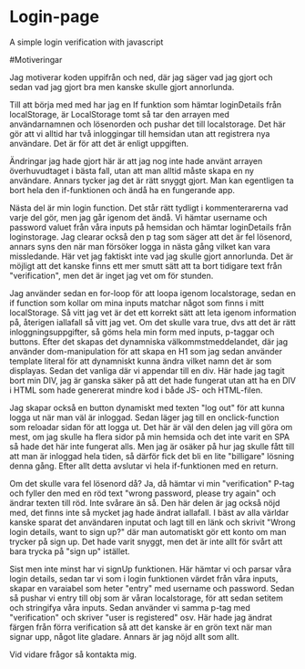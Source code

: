 # Login-page
A simple login verification with javascript

#Motiveringar

Jag motiverar koden uppifrån och ned, där jag säger vad jag gjort och sedan vad jag gjort bra men kanske skulle gjort annorlunda.

Till att börja med med har jag en If funktion som hämtar loginDetails från localStorage, är LocalStorage tomt så tar den arrayen med
användarnamnen och lösenorden och pushar det till localstorage. Det här gör att vi alltid har två inloggingar till hemsidan utan att
registrera nya användare. Det är för att det är enligt uppgiften.

Ändringar jag hade gjort här är att jag nog inte hade använt arrayen överhuvudtaget i bästa fall, utan att man alltid måste skapa en
ny användare. Annars tycker jag det är rätt snyggt gjort. Man kan egentligen ta bort hela den if-funktionen och ändå ha en fungerande app.

Nästa del är min login function. Det står rätt tydligt i kommenterarerna vad varje del gör, men jag går igenom det ändå.
Vi hämtar username och password valuet från våra inputs på hemsidan och hämtar loginDetails från loginstorage.
Jag clearar också den p tag som säger att det är fel lösenord, annars syns den när man försöker logga in nästa gång vilket
kan vara missledande. Här vet jag faktiskt inte vad jag skulle gjort annorlunda. Det är möjligt att det kanske finns ett
mer smutt sätt att ta bort tidigare text från "verification", men det är inget jag vet om för stunden.

Jag använder sedan en for-loop för att loopa igenom localstorage, sedan en if function som kollar om mina inputs matchar något
som finns i mitt localStorage. Så vitt jag vet är det ett korrekt sätt att leta igenom information på, återigen iallafall så vitt jag vet.
Om det skulle vara true, dvs att det är rätt inloggningsuppgifter, så göms hela min form med inputs, p-taggar och buttons.
Efter det skapas det dynamniska välkommstmeddelandet, där jag använder dom-manipulation för att skapa en H1 som jag sedan använder template
literal för att dynamniskt kunna ändra vilket namn det är som displayas. Sedan det vanliga där vi appendar till en div. 
Här hade jag tagit bort min DIV, jag är ganska säker på att det hade fungerat utan att ha en DIV i HTML som hade genererat mindre kod i både
JS- och HTML-filen.

Jag skapar också en button dynamiskt med texten "log out" för att kunna logga ut när man väl är inloggad. Sedan läger jag till en onclick-function
som reloadar sidan för att logga ut. Det här är väl den delen jag vill göra om mest, om jag skulle ha flera sidor på min hemsida och det inte varit en
SPA så hade det här inte fungerat alls. Men jag är osäker på hur jag skulle fått till att man är inloggad hela tiden, så därför fick det bli en lite "billigare"
lösning denna gång. Efter allt detta avslutar vi hela if-funktionen med en return.

Om det skulle vara fel lösenord då? 
Ja, då hämtar vi min "verification" P-tag och fyller den med en röd text "wrong password, please try again" och ändrar texten till röd. Inte svårare än så.
Den här delen är jag också nöjd med, det finns inte så mycket jag hade ändrat iallafall. I bäst av alla världar kanske sparat det användaren inputat och lagt till en 
länk och skrivit "Wrong login details, want to sign up?" där man automatiskt gör ett konto om man trycker på sign up. Det hade varit snyggt, men det är inte allt för svårt
att bara trycka på "sign up" istället.

Sist men inte minst har vi signUp funktionen.
Här hämtar vi och parsar våra login details, sedan tar vi som i login funktionen värdet från våra inputs, skapar en varaiabel som heter "entry" med username och password. 
Sedan så pushar vi entry till obj som är våran localstorage, för att sedan setitem och stringifya våra inputs. Sedan använder vi samma p-tag med "verification" och skriver 
"user is registered" osv. 
Här hade jag ändrat färgen från förra verification så att det kanske är en grön text när man signar upp, något lite gladare. Annars är jag nöjd allt som allt. 

Vid vidare frågor så kontakta mig.
